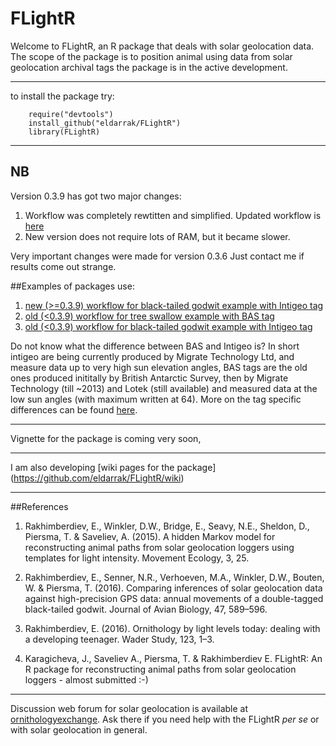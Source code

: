 FLightR
=======

Welcome to FLightR, an R package that deals with solar geolocation data. 
The scope of the package is to position animal using data from solar geolocation archival tags
the package is in the active development.

---------------	
to install the package try:
```{r}
    require("devtools")
    install_github("eldarrak/FLightR")
	library(FLightR)
```
---------------
## NB
Version 0.3.9 has got two major changes:

1. Workflow was completely rewtitten and simplified. Updated workflow is [here](https://github.com/eldarrak/FLightR/blob/0.4.0/examples/Black-Tailed_Godwit_FLightR_vignette/A6_FLightR_analysis_new_workflow.Rmd)
2. New version does not require lots of RAM, but it became slower.

Very important changes were made for version 0.3.6
Just contact me if results come out strange.

##Examples of packages use:

1.  [new (>=0.3.9) workflow for black-tailed godwit example with Intigeo tag](https://github.com/eldarrak/FLightR/blob/0.4.0/examples/Black-Tailed_Godwit_FLightR_vignette/A6_FLightR_analysis_new_workflow.Rmd)
2.  [old (<0.3.9) workflow for tree swallow example with BAS tag](https://github.com/eldarrak/FLightR/blob/master/examples/tree_swallow_BAS_tag_example/tree_swallow_analysis.Rmd)
3.  [old (<0.3.9) workflow for black-tailed godwit example with Intigeo tag](https://github.com/eldarrak/FLightR/blob/master/examples/Black-Tailed_Godwit_JAB_example/A6_FLightR_analysis.Rmd)

Do not know what the difference between BAS and Intigeo is? In short intigeo are being currently produced by Migrate Technology Ltd, and measure data up to very high sun elevation angles, BAS tags are the old ones produced inititally by British Antarctic Survey, then by Migrate Technology (till ~2013) and Lotek (still available) and measured data at the low sun angles (with maximum written at 64). More on the tag specific differences can be found [here](https://github.com/eldarrak/FLightR/wiki/setting-up-tag-specific-boundaries).

-------------

Vignette for the package is coming very soon,

-------------

I am also developing [wiki pages for the package] (https://github.com/eldarrak/FLightR/wiki)

-------------
##References

1. Rakhimberdiev, E., Winkler, D.W., Bridge, E., Seavy, N.E., Sheldon, D., Piersma, T. & Saveliev, A. (2015). A hidden Markov model for reconstructing animal paths from solar geolocation loggers using templates for light intensity. Movement Ecology, 3, 25.

2. Rakhimberdiev, E., Senner, N.R., Verhoeven, M.A., Winkler, D.W., Bouten, W. & Piersma, T. (2016). Comparing inferences of solar geolocation data against high-precision GPS data: annual movements of a double-tagged black-tailed godwit. Journal of Avian Biology, 47, 589–596.

3. Rakhimberdiev, E. (2016). Ornithology by light levels today: dealing with a developing teenager. Wader Study, 123, 1–3.

4. Karagicheva, J., Saveliev A., Piersma, T. & Rakhimberdiev E. FLightR: An R package for reconstructing animal paths from solar geolocation loggers - almost submitted :-)

-------------
Discussion web forum for solar geolocation is available at [ornithologyexchange](http://ornithologyexchange.org/forums/forum/259-geolocator-discussion-support/). Ask there if you need help with the FLightR _per se_ or with solar geolocation in general.

